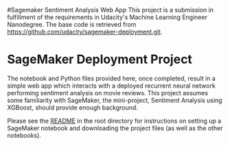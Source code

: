 #Sagemaker Sentiment Analysis Web App
This project is a submission in fulfillment of the requirements in Udacity's Machine Learning Engineer Nanodegree. The base code is retrieved from https://github.com/udacity/sagemaker-deployment.git.

# SageMaker Deployment Project

The notebook and Python files provided here, once completed, result in a simple web app which interacts with a deployed recurrent neural network performing sentiment analysis on movie reviews. This project assumes some familiarity with SageMaker, the mini-project, Sentiment Analysis using XGBoost, should provide enough background.

Please see the [README](https://github.com/udacity/sagemaker-deployment/tree/master/README.md) in the root directory for instructions on setting up a SageMaker notebook and downloading the project files (as well as the other notebooks).
